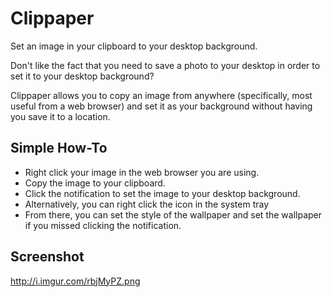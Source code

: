 # Clippaper
Set an image in your clipboard to your desktop background.

Don't like the fact that you need to save a photo to your desktop in order to set it to your desktop background?

Clippaper allows you to copy an image from anywhere (specifically, most useful from a web browser) and set it as your background without having you save it to a location.

## Simple How-To
* Right click your image in the web browser you are using.
* Copy the image to your clipboard.
* Click the notification to set the image to your desktop background.
* Alternatively, you can right click the icon in the system tray
* From there, you can set the style of the wallpaper and set the wallpaper if you missed clicking the notification.

## Screenshot
http://i.imgur.com/rbjMyPZ.png
